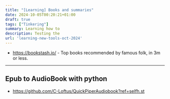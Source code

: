 ```yaml
---
title: "[Learning] Books and summaries"
date: 2024-10-05T00:20:21+01:00
draft: true
tags: ["Tinkering"]
summary: Learning how to 
description: Testing the 
url: 'learning-new-tools-oct-2024'
---
```



* https://bookstash.io/ - Top books recommended by famous folk, in 3m or less.

---

## Epub to AudioBook with python

* https://github.com/C-Loftus/QuickPiperAudiobook?ref=selfh.st